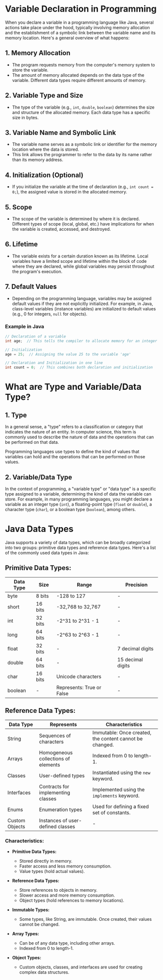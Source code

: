 # Variable Declaration in Programming

When you declare a variable in a programming language like Java, several actions take place under the hood, typically involving memory allocation and the establishment of a symbolic link between the variable name and its memory location. Here's a general overview of what happens:

## 1. Memory Allocation
- The program requests memory from the computer's memory system to store the variable.
- The amount of memory allocated depends on the data type of the variable. Different data types require different amounts of memory.

## 2. Variable Type and Size
- The type of the variable (e.g., `int`, `double`, `boolean`) determines the size and structure of the allocated memory. Each data type has a specific size in bytes.

## 3. Variable Name and Symbolic Link
- The variable name serves as a symbolic link or identifier for the memory location where the data is stored.
- This link allows the programmer to refer to the data by its name rather than its memory address.

## 4. Initialization (Optional)
- If you initialize the variable at the time of declaration (e.g., `int count = 0;`), the assigned value is stored in the allocated memory.

## 5. Scope
- The scope of the variable is determined by where it is declared. Different types of scope (local, global, etc.) have implications for when the variable is created, accessed, and destroyed.

## 6. Lifetime
- The variable exists for a certain duration known as its lifetime. Local variables have a limited scope and lifetime within the block of code where they are declared, while global variables may persist throughout the program's execution.

## 7. Default Values
- Depending on the programming language, variables may be assigned default values if they are not explicitly initialized. For example, in Java, class-level variables (instance variables) are initialized to default values (e.g., 0 for integers, `null` for objects).

### Example in Java

```java
// Declaration of a variable
int age;  // This tells the compiler to allocate memory for an integer variable named 'age'

// Initialization
age = 25;  // Assigning the value 25 to the variable 'age'

// Declaration and Initialization in one line
int count = 0;  // This combines both declaration and initialization
```
# What are Type and Variable/Data Type?

## 1. Type

In a general sense, a "type" refers to a classification or category that indicates the nature of an entity. In computer science, this term is commonly used to describe the nature of data and the operations that can be performed on that data.

Programming languages use types to define the kind of values that variables can hold and the operations that can be performed on those values.

## 2. Variable/Data Type

In the context of programming, a "variable type" or "data type" is a specific type assigned to a variable, determining the kind of data the variable can store. For example, in many programming languages, you might declare a variable as an integer type (`int`), a floating-point type (`float` or `double`), a character type (`char`), or a boolean type (`boolean`), among others.

# Java Data Types

Java supports a variety of data types, which can be broadly categorized into two groups: primitive data types and reference data types. Here's a list of the commonly used data types in Java:

## Primitive Data Types:

| Data Type | Size     | Range                          | Precision           |
|-----------|----------|--------------------------------|---------------------|
| byte      | 8 bits   | -128 to 127                    | -                   |
| short     | 16 bits  | -32,768 to 32,767              | -                   |
| int       | 32 bits  | -2^31 to 2^31 - 1              | -                   |
| long      | 64 bits  | -2^63 to 2^63 - 1              | -                   |
| float     | 32 bits  | -                              | 7 decimal digits    |
| double    | 64 bits  | -                              | 15 decimal digits   |
| char      | 16 bits  | Unicode characters             | -                   |
| boolean   | -        | Represents: True or False       | -                   |

## Reference Data Types:

| Data Type      | Represents                          | Characteristics                                         |
|----------------|-------------------------------------|---------------------------------------------------------|
| String         | Sequences of characters             | Immutable: Once created, the content cannot be changed. |
| Arrays         | Homogeneous collections of elements | Indexed from 0 to length-1.                             |
| Classes        | User-defined types                  | Instantiated using the `new` keyword.                   |
| Interfaces     | Contracts for implementing classes  | Implemented using the `implements` keyword.             |
| Enums          | Enumeration types                   | Used for defining a fixed set of constants.             |
| Custom Objects | Instances of user-defined classes   | -                                                       |

### Characteristics:

- **Primitive Data Types:**
    - Stored directly in memory.
    - Faster access and less memory consumption.
    - Value types (hold actual values).

- **Reference Data Types:**
    - Store references to objects in memory.
    - Slower access and more memory consumption.
    - Object types (hold references to memory locations).

- **Immutable Types:**
    - Some types, like String, are immutable. Once created, their values cannot be changed.

- **Array Types:**
    - Can be of any data type, including other arrays.
    - Indexed from 0 to length-1.

- **Object Types:**
    - Custom objects, classes, and interfaces are used for creating complex data structures.
